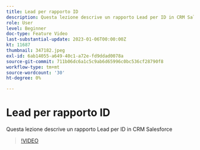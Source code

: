 ```yaml
---
title: Lead per rapporto ID
description: Questa lezione descrive un rapporto Lead per ID in CRM Salesforce
role: User
level: Beginner
doc-type: Feature Video
last-substantial-update: 2023-01-06T00:00:00Z
kt: 11687
thumbnail: 347182.jpeg
exl-id: 6ab14055-a649-40c1-a72e-fd9ddad0078a
source-git-commit: 711b06dc6a1c5c9ab6d65996c0bc536cf28790f8
workflow-type: tm+mt
source-wordcount: '30'
ht-degree: 0%

---
```


# Lead per rapporto ID

Questa lezione descrive un rapporto Lead per ID in CRM Salesforce

>[!VIDEO](https://video.tv.adobe.com/v/347182/?quality=12&learn=on)
